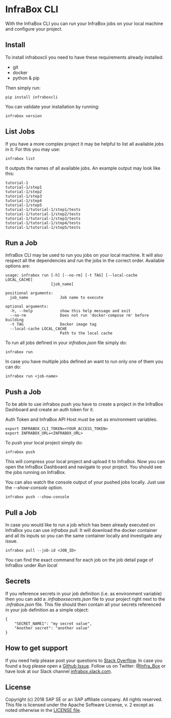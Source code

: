 # InfraBox CLI
With the InfraBox CLI you can run your InfraBox jobs on your local machine and configure your project.

## Install
To install infraboxcli you need to have these requirements already installed:

- git
- docker
- python & pip

Then simply run:

    pip install infraboxcli

You can validate your installation by running:

    infrabox version

## List Jobs
If you have a more complex project it may be helpful to list all available jobs in it. For this you may use:

    infrabox list

It outputs the names of all available jobs. An example output may look like this:

    tutorial-1
    tutorial-1/step1
    tutorial-1/step2
    tutorial-1/step3
    tutorial-1/step4
    tutorial-1/step5
    tutorial-1/tutorial-1/step1/tests
    tutorial-1/tutorial-1/step2/tests
    tutorial-1/tutorial-1/step3/tests
    tutorial-1/tutorial-1/step4/tests
    tutorial-1/tutorial-1/step5/tests

## Run a Job
InfraBox CLI may be used to run you jobs on your local machine. It will also respect all the dependencies and run the jobs in the correct order. Available options are:

	usage: infrabox run [-h] [--no-rm] [-t TAG] [--local-cache LOCAL_CACHE]
						[job_name]

	positional arguments:
	  job_name              Job name to execute

	optional arguments:
	  -h, --help            show this help message and exit
	  --no-rm               Does not run 'docker-compose rm' before building
	  -t TAG                Docker image tag
	  --local-cache LOCAL_CACHE
							Path to the local cache

To run all jobs defined in your _infrabox.json_ file simply do:

    infrabox run


In case you have multiple jobs defined an want to run only one of them you can do:

    infrabox run <job-name>

## Push a Job
To be able to use infrabox push you have to create a project in the InfraBox Dashboard and create an auth token for it.

Auth Token and InfraBox API Host must be set as environment variables.

    export INFRABOX_CLI_TOKEN=<YOUR_ACCESS_TOKEN>
    export INFRABOX_URL=<INFRABOX_URL>

To push your local project simply do:

    infrabox push

This will compress your local project and upload it to InfraBox. Now you can open the InfraBox Dashboard and navigate to your project. You should see the jobs running on InfraBox.

You can also watch the console output of your pushed jobs locally. Just use the _--show-console_ option.

    infrabox push --show-console

## Pull a Job
In case you would like to run a job which has been already executed on InfraBox you can use _infrabox pull_. It will download the docker container and all its inputs so you can the same container locally and investigate any issue.

    infrabox pull --job-id <JOB_ID>

You can find the exact command for each job on the job detail page of InfraBox under _Run local_

## Secrets
If you reference secrets in your job definition (i.e. as environment variable) then you can add a _.infraboxsecrets.json_ file to your project right next to the _.infrabox.json_ file. This file should then contain all your secrets referenced in your job definition as a simple object:

    {
        "SECRET_NAME1": "my secret value",
        "Another secret": "another value"
    }

## How to get support
If you need help please post your questions to [Stack Overflow](https://stackoverflow.com/questions/tagged/infrabox).
In case you found a bug please open a [Github Issue](https://github.com/InfraBox/infrabox/issues).
Follow us on Twitter: [@Infra_Box](https://twitter.com/Infra_Box) or have look at our Slack channel [infrabox.slack.com](https://infrabox.slack.com/).

## License
Copyright (c) 2018 SAP SE or an SAP affiliate company. All rights reserved.
This file is licensed under the Apache Software License, v. 2 except as noted otherwise in the [LICENSE file](LICENSE).
